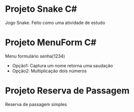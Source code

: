 # Projeto Snake C#
Jogo Snake. Feito como uma atividade de estudo
# Projeto MenuForm C#
Menu formulário senha(1234) 
- Opção1: Captura um nome retorna uma saudação 
- Opção2: Multiplicação dois números
# Projeto Reserva de Passagem
Reserva de passagem simples
